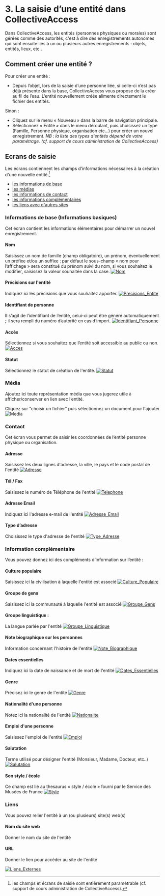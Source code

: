 # 3. La saisie d’une entité dans CollectiveAccess
Dans CollectiveAccess, les entités (personnes physiques ou morales) sont gérées comme des autorités, c'est à dire des enregistrements autonomes qui sont ensuite liés à un ou plusieurs autres enregistrements : objets, entités, lieux, etc.. 

## Comment créer une entité ?
Pour créer une entité  :

- Depuis l’objet, lors de la saisie d’une personne liée, si celle-ci n’est pas déjà présente dans la base, CollectiveAccess vous propose de la créer au fil de l’eau. L’entité nouvellement créée alimente directement le fichier des entités.

Sinon :

- Cliquez sur le menu « Nouveau » dans la barre de navigation principale.
- Sélectionnez « Entité » dans le menu déroulant, puis choisissez un type (Famille, Personne physique, organisation etc...) pour créer un nouvel enregistrement.
*NB : la liste des types d'entités dépend de votre paramétrage. (cf. support de cours administration de CollectiveAccess)*

## Ecrans de saisie
Les écrans contiennent les champs d'informations nécessaires à la création d'une nouvelle entité.[^1] 
[^1]:les champs et écrans de saisie sont entièrement paramétrable (cf. support de cours administration de CollectiveAccess).

- [les informations de base](#information-basique)
- [les médias](#media)
- [les informations de contact](#contact)
- [les informations complémentaires](#information-complementaire)
- [les liens avec d'autres sites](#liens)

### Informations de base (Informations basiques)
Cet écran contient les informations élémentaires pour démarrer un nouvel enregistrement.

#### Nom 
Saisissez un nom de famille (champ obligatoire), un prénom, éventuellement un préfixe et/ou un suffixe ; par défaut le sous-champ « nom pour l’affichage » sera constitué du prénom suivi du nom, si vous souhaitez le modifier, saisissez la valeur souhaitée dans la case.
[![Nom](./Images_Entite/Nom.png)](../Introduction/#texte-text)

#### Précisions sur l'entité
Indiquez ici les précisions que vous souhaitez apporter.
[![Precisions_Entite](./Images_Entite/Precisions_Entite.png)](../Introduction/#texte-text)

#### Identifiant de personne 
Il s’agit de l’identifiant de l’entité, celui-ci peut être généré automatiquement ; il sera rempli du numéro d’autorité en cas d’import.
[![Identifiant_Personne](./Images_Entite/Identifiant_Personne.png)](../Introduction/#texte-text)

#### Accès 
Sélectionnez si vous souhaitez que l’entité soit accessible au public ou non.
[![Acces](./Images_Entite/Acces.png)](../Introduction/#1-liste-deroulante)

#### Statut 
Sélectionnez le statut de création de l'entité.
[![Statut](./Images_Entite/Statut.png)](../Introduction/#1-liste-deroulante)

### Média
Ajoutez ici toute représentation média que vous jugerez utile à afficher/conserver en lien avec l’entité.

Cliquez sur "choisir un fichier" puis sélectionnez un document pour l'ajouter
![Media](./Images_Entite/Media.png)

### Contact
Cet écran vous permet de saisir les coordonnées de l’entité personne physique ou organisation.

#### Adresse
Saisissez les deux lignes d'adresse, la ville, le pays et le code postal de l'entité
[![Adresse](./Images_Entite/Adresse.png)](../Introduction/#texte-text)

#### Tél / Fax 
Saisissez le numéro de Téléphone de l'entité
[![Telephone](./Images_Entite/Telephone.png)](../Introduction/#texte-text)

#### Adresse Email 
Indiquez ici l'adresse e-mail de l'entité
[![Adresse_Email](./Images_Entite/Adresse_Email.png)](../Introduction/#texte-text)

#### Type d’adresse 
Choisissez le type d'adresse de l'entité 
[![Type_Adresse](./Images_Entite/Type_Adresse.png)](../Introduction/#1-liste-deroulante)

### Information complémentaire
Vous pouvez donnez ici des compléments d’information sur l’entité :

#### Culture populaire  
Saisissez ici la civilisation à laquelle l'entité est associé
[![Culture_Populaire](./Images_Entite/Culture_Populaire.png)](../Introduction/#texte-text)

#### Groupe de gens 
Saisissez ici la communauté à laquelle l'entité est associé
[![Groupe_Gens](./Images_Entite/Groupe_Gens.png)](../Introduction/#texte-text)

#### Groupe linguistique :
La langue parlée par l'entité 
[![Groupe_Linguistique](./Images_Entite/Groupe_Linguistique.png)](../Introduction/#1-liste-deroulante)

#### Note biographique sur les personnes 
Information concernant l'histoire de l'entité
[![Note_Biographique](./Images_Entite/Note_Biographique.png)](../Introduction/#texte-text)

#### Dates essentielles 
Indiquez ici la date de naissance et de mort de l'entité
[![Dates_Essentielles](./Images_Entite/Dates_Essentielles.png)](../Introduction/#date-daterange)

#### Genre 
Précisez ici le genre de l'entité
[![Genre](./Images_Entite/Genre.png)](../Introduction/#1-liste-deroulante)

#### Nationalité d'une personne 
Notez ici la nationalité de l'entité
[![Nationalite](./Images_Entite/Nationalite.png)](../Introduction/#texte-text)

#### Emploi d'une personne 
Saisissez l'emploi de l'entité
[![Emploi](./Images_Entite/Emploi.png)](../Introduction/#texte-text)

#### Salutation 
Terme utilisé pour désigner l'entité (Monsieur, Madame, Docteur, etc..)
[![Salutation](./Images_Entite/Salutation.png)](../Introduction/#texte-text)

#### Son style / école 
Ce champ est lié au thesaurus « style / école » fourni par le Service des Musées de France
[![Style](./Images_Entite/Style.png)](../Introduction/#1-liste-deroulante)

### Liens
Vous pouvez relier l'entité à un (ou plusieurs) site(s) web(s)

#### Nom du site web 
Donner le nom du site de l'entité

#### URL
Donner le lien pour accéder au site de l'entité

[![Liens_Externes](./Images_Entite/Liens_Externes.png)](../Introduction/#texte-text)

